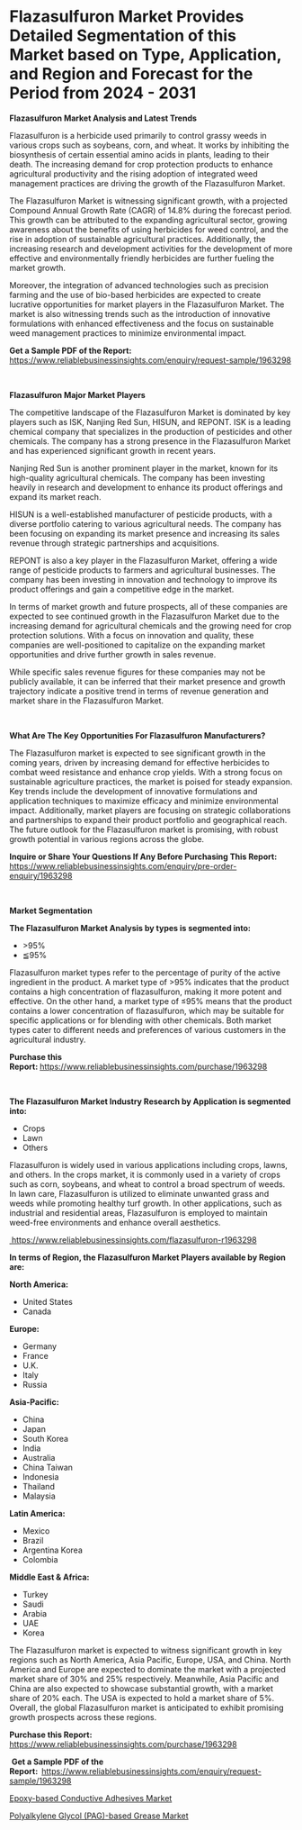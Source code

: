 <p><h1>Flazasulfuron Market Provides Detailed Segmentation of this Market based on Type, Application, and Region and Forecast for the Period from 2024 - 2031</h1></p><p><strong>Flazasulfuron Market Analysis and Latest Trends</strong></p>
<p><p>Flazasulfuron is a herbicide used primarily to control grassy weeds in various crops such as soybeans, corn, and wheat. It works by inhibiting the biosynthesis of certain essential amino acids in plants, leading to their death. The increasing demand for crop protection products to enhance agricultural productivity and the rising adoption of integrated weed management practices are driving the growth of the Flazasulfuron Market.</p><p>The Flazasulfuron Market is witnessing significant growth, with a projected Compound Annual Growth Rate (CAGR) of 14.8% during the forecast period. This growth can be attributed to the expanding agricultural sector, growing awareness about the benefits of using herbicides for weed control, and the rise in adoption of sustainable agricultural practices. Additionally, the increasing research and development activities for the development of more effective and environmentally friendly herbicides are further fueling the market growth.</p><p>Moreover, the integration of advanced technologies such as precision farming and the use of bio-based herbicides are expected to create lucrative opportunities for market players in the Flazasulfuron Market. The market is also witnessing trends such as the introduction of innovative formulations with enhanced effectiveness and the focus on sustainable weed management practices to minimize environmental impact.</p></p>
<p><strong>Get a Sample PDF of the Report:&nbsp;</strong> <a href="https://www.reliablebusinessinsights.com/enquiry/request-sample/1963298">https://www.reliablebusinessinsights.com/enquiry/request-sample/1963298</a></p>
<p>&nbsp;</p>
<p><strong>Flazasulfuron Major Market Players</strong></p>
<p><p>The competitive landscape of the Flazasulfuron Market is dominated by key players such as ISK, Nanjing Red Sun, HISUN, and REPONT. ISK is a leading chemical company that specializes in the production of pesticides and other chemicals. The company has a strong presence in the Flazasulfuron Market and has experienced significant growth in recent years.</p><p>Nanjing Red Sun is another prominent player in the market, known for its high-quality agricultural chemicals. The company has been investing heavily in research and development to enhance its product offerings and expand its market reach.</p><p>HISUN is a well-established manufacturer of pesticide products, with a diverse portfolio catering to various agricultural needs. The company has been focusing on expanding its market presence and increasing its sales revenue through strategic partnerships and acquisitions.</p><p>REPONT is also a key player in the Flazasulfuron Market, offering a wide range of pesticide products to farmers and agricultural businesses. The company has been investing in innovation and technology to improve its product offerings and gain a competitive edge in the market.</p><p>In terms of market growth and future prospects, all of these companies are expected to see continued growth in the Flazasulfuron Market due to the increasing demand for agricultural chemicals and the growing need for crop protection solutions. With a focus on innovation and quality, these companies are well-positioned to capitalize on the expanding market opportunities and drive further growth in sales revenue.</p><p>While specific sales revenue figures for these companies may not be publicly available, it can be inferred that their market presence and growth trajectory indicate a positive trend in terms of revenue generation and market share in the Flazasulfuron Market.</p></p>
<p>&nbsp;</p>
<p><strong>What Are The Key Opportunities For Flazasulfuron Manufacturers?</strong></p>
<p><p>The Flazasulfuron market is expected to see significant growth in the coming years, driven by increasing demand for effective herbicides to combat weed resistance and enhance crop yields. With a strong focus on sustainable agriculture practices, the market is poised for steady expansion. Key trends include the development of innovative formulations and application techniques to maximize efficacy and minimize environmental impact. Additionally, market players are focusing on strategic collaborations and partnerships to expand their product portfolio and geographical reach. The future outlook for the Flazasulfuron market is promising, with robust growth potential in various regions across the globe.</p></p>
<p><strong>Inquire or Share Your Questions If Any Before Purchasing This Report:</strong> <a href="https://www.reliablebusinessinsights.com/enquiry/pre-order-enquiry/1963298">https://www.reliablebusinessinsights.com/enquiry/pre-order-enquiry/1963298</a></p>
<p>&nbsp;</p>
<p><strong>Market Segmentation</strong></p>
<p><strong>The Flazasulfuron Market Analysis by types is segmented into:</strong></p>
<p><ul><li>>95%</li><li>≦95%</li></ul></p>
<p><p>Flazasulfuron market types refer to the percentage of purity of the active ingredient in the product. A market type of >95% indicates that the product contains a high concentration of flazasulfuron, making it more potent and effective. On the other hand, a market type of ≤95% means that the product contains a lower concentration of flazasulfuron, which may be suitable for specific applications or for blending with other chemicals. Both market types cater to different needs and preferences of various customers in the agricultural industry.</p></p>
<p><strong>Purchase this Report:&nbsp;</strong><a href="https://www.reliablebusinessinsights.com/purchase/1963298">https://www.reliablebusinessinsights.com/purchase/1963298</a></p>
<p>&nbsp;</p>
<p><strong>The Flazasulfuron Market Industry Research by Application is segmented into:</strong></p>
<p><ul><li>Crops</li><li>Lawn</li><li>Others</li></ul></p>
<p><p>Flazasulfuron is widely used in various applications including crops, lawns, and others. In the crops market, it is commonly used in a variety of crops such as corn, soybeans, and wheat to control a broad spectrum of weeds. In lawn care, Flazasulfuron is utilized to eliminate unwanted grass and weeds while promoting healthy turf growth. In other applications, such as industrial and residential areas, Flazasulfuron is employed to maintain weed-free environments and enhance overall aesthetics.</p></p>
<p><a href="https://www.reliablebusinessinsights.com/flazasulfuron-r1963298">&nbsp;https://www.reliablebusinessinsights.com/flazasulfuron-r1963298</a></p>
<p><strong>In terms of Region, the Flazasulfuron Market Players available by Region are:</strong></p>
<p>
    <p> <strong> North America: </strong>
        <ul>
            <li>United States</li>
            <li>Canada</li>
        </ul>
        </p> 
    <p> <strong> Europe: </strong>
        <ul>
            <li>Germany</li>
            <li>France</li>
            <li>U.K.</li>
            <li>Italy</li>
            <li>Russia</li>
        </ul>
        </p> 
    <p> <strong> Asia-Pacific: </strong>
        <ul>
            <li>China</li>
            <li>Japan</li>
            <li>South Korea</li>
            <li>India</li>
            <li>Australia</li>
            <li>China Taiwan</li>
            <li>Indonesia</li>
            <li>Thailand</li>
            <li>Malaysia</li>
        </ul>
        </p> 
    <p> <strong> Latin America: </strong>
        <ul>
            <li>Mexico</li>
            <li>Brazil</li>
            <li>Argentina Korea</li>
            <li>Colombia</li>
        </ul>
        </p> 
    <p> <strong> Middle East & Africa: </strong>
        <ul>
            <li>Turkey</li>
            <li>Saudi</li>
            <li>Arabia</li>
            <li>UAE</li>
            <li>Korea</li>
        </ul>
    </p>
    </p>
<p><p>The Flazasulfuron market is expected to witness significant growth in key regions such as North America, Asia Pacific, Europe, USA, and China. North America and Europe are expected to dominate the market with a projected market share of 30% and 25% respectively. Meanwhile, Asia Pacific and China are also expected to showcase substantial growth, with a market share of 20% each. The USA is expected to hold a market share of 5%. Overall, the global Flazasulfuron market is anticipated to exhibit promising growth prospects across these regions.</p></p>
<p><strong>Purchase this Report: </strong><a href="https://www.reliablebusinessinsights.com/purchase/1963298">https://www.reliablebusinessinsights.com/purchase/1963298</a></p>
<p>&nbsp;<strong>Get a Sample PDF of the Report:&nbsp;&nbsp;</strong><a href="https://www.reliablebusinessinsights.com/enquiry/request-sample/1963298">https://www.reliablebusinessinsights.com/enquiry/request-sample/1963298</a></p>
<p><strong></strong></p>
<p><p><a href="https://github.com/zcbxbnir25/Market-Research-Report-List-1/blob/main/epoxy-based-conductive-adhesives-market.md">Epoxy-based Conductive Adhesives Market</a></p><p><a href="https://view.publitas.com/reportprime-1/insights-into-the-polyalkylene-glycol-pag-based-grease-market-size-which-is-expanding-with-a-10-5-cagr-from-2024-2031/">Polyalkylene Glycol (PAG)-based Grease Market</a></p></p>
